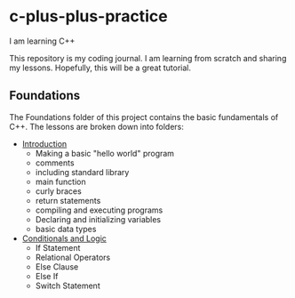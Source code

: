 # c-plus-plus-practice
I am learning C++

This repository is my coding journal. I am learning from scratch and sharing my lessons. Hopefully, this will be a great tutorial.

## Foundations

The Foundations folder of this project contains the basic fundamentals of C++. The lessons are broken down into folders:
- [Introduction](https://github.com/keldavis/c-plus-plus-practice/tree/master/foundations/1.%20Introduction)
	- Making a basic "hello world" program
	- comments
	- including standard library
	- main function
	- curly braces
	- return statements
	- compiling and executing programs
	- Declaring and initializing variables
	- basic data types
- [Conditionals and Logic](https://github.com/keldavis/c-plus-plus-practice/tree/master/foundations/2.%20Conditionals%20and%20Logic)
	- If Statement
	- Relational Operators
	- Else Clause
	- Else If
	- Switch Statement